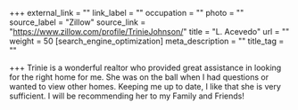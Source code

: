 +++
external_link = ""
link_label = ""
occupation = ""
photo = ""
source_label = "Zillow"
source_link = "https://www.zillow.com/profile/TrinieJohnson/"
title = "L. Acevedo"
url = ""
weight = 50
[search_engine_optimization]
meta_description = ""
title_tag = ""

+++
Trinie is a wonderful realtor who provided great assistance in looking for the right home for me. She was on the ball when I had questions or wanted to view other homes. Keeping me up to date, I like that she is very sufficient. I will be recommending her to my Family and Friends!